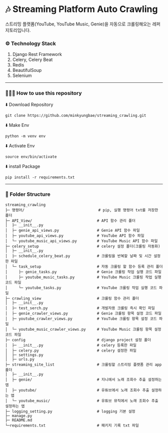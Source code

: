 # 🎶 Streaming Platform Auto Crawling
스트리밍 플랫폼(YouTube, YouTube Music, Genie)을 자동으로 크롤링해오는 레퍼지토리입니다.

### ⚙️ Technology Stack
1. Django Rest Framework
2. Celery, Celery Beat
3. Redis
4. BeautifulSoup
5. Selenium
---
### 🤷🏻‍♀️ How to use this repository
⬇️ Download Repository
```
git clone https://github.com/minkyungbae/streaming_crawling.git
```
⬇️ Make Env
```
python -m venv env
```
⬇️ Activate Env
```
source env/bin/activate
```
⬇️ install Package
```
pip install -r requirements.txt
```

---
### 📁 Folder Structure
```
streaming_crawling
├─ 명령어/                                 # pip, 실행 명령어 txt를 저장한 폴더
├─ API_View/                             # API 함수 관리 폴더
│  ├─ __init__.py
│  ├─ genie_api_views.py                 # Genie API 함수 파일
│  ├─ youtube_api_views.py               # YouTube API 함수 파일
│  └─ youtube_music_api_views.py         # YouTube Music API 함수 파일
├─ celery_setup                          # celery 설정 폴더(크롤링 자동화)
│  ├─ __init__.py
│  ├─ schedule_celery_beat.py            # 크롤링을 반복할 날짜 및 시간 설정한 파일
│  └─ task_setup                         # 자동 크롤링 할 함수 등록 관리 폴더
│     ├─ genie_tasks.py                  # Genie 크롤링 작업 실행 코드 파일
│     ├─ youtube_music_tasks.py          # YouTube Music 크롤링 작업 실행 코드 파일
│     └─ youtube_tasks.py                # YouTube 크롤링 작업 실행 코드 파일
├─ crawling_view                         # 크롤링 함수 관리 폴더
│  ├─ __init__.py
│  ├─ test_serch.py                      # 개발자용 크롤링 즉시 확인 파일
│  ├─ genie_crawler_views.py             # Genie 크롤링 항목 설정 코드 파일
│  ├─ youtube_crawler_views.py           # YouTube 크롤링 항목 설정 코드 파일
│  └─ youtube_music_crawler_views.py     # YouTube Music 크롤링 항목 설정 코드 파일
├─ config                                # django project 설정 폴더
│  ├─ __init__.py                        # celery 등록한 파일
│  ├─ celery.py                          # celery 설정한 파일
│  ├─ settings.py
│  ├─ urls.py
├─ streaming_site_list                   # 크롤링할 스트리밍 플랫폼 관리 app 폴더
│  ├─ __init__.py
│  ├─ genie/                             # 지니에서 노래 조회수 추출 설정하는 앱
│  ├─ youtube/                           # 유튜브에서 노래 조회수 추출 설정하는 앱
│  └─ youtube_music/                     # 유튜브 뮤직에서 노래 조회수 추출 설정하는 앱
├─ logging_setting.py                    # logging 기본 설정
├─ manage.py
├─ README.md
└─requirements.txt                       # 패키지 기록 txt 파일
```